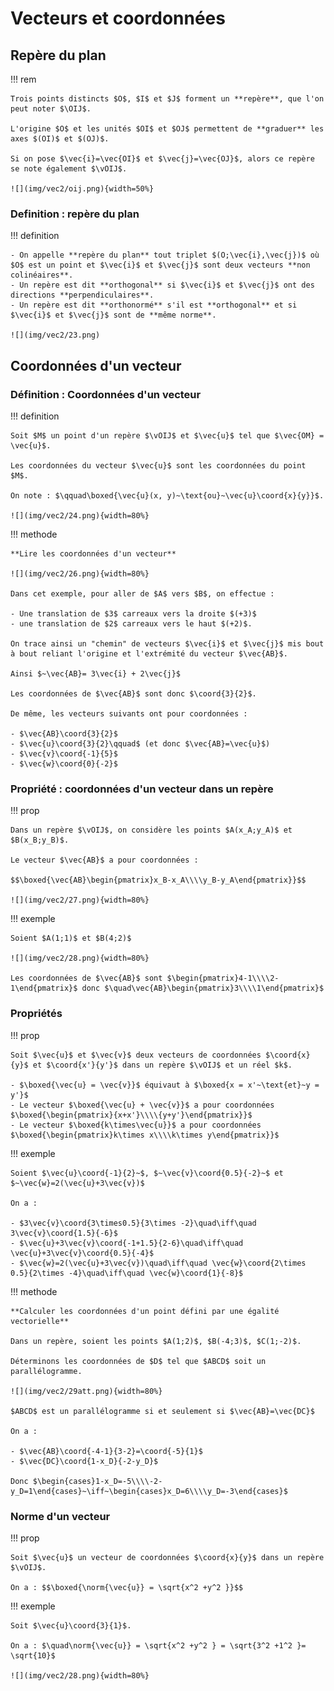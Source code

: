 # Vecteurs et coordonnées

## Repère du plan

!!! rem

    Trois points distincts $O$, $I$ et $J$ forment un **repère**, que l'on peut noter $\OIJ$.

    L'origine $O$ et les unités $OI$ et $OJ$ permettent de **graduer** les axes $(OI)$ et $(OJ)$.

    Si on pose $\vec{i}=\vec{OI}$ et $\vec{j}=\vec{OJ}$, alors ce repère se note également $\vOIJ$.

    ![](img/vec2/oij.png){width=50%}

### Definition : repère du plan

!!! definition

    - On appelle **repère du plan** tout triplet $(O;\vec{i},\vec{j})$ où $O$ est un point et $\vec{i}$ et $\vec{j}$ sont deux vecteurs **non colinéaires**.
    - Un repère est dit **orthogonal** si $\vec{i}$ et $\vec{j}$ ont des directions **perpendiculaires**.
    - Un repère est dit **orthonormé** s'il est **orthogonal** et si $\vec{i}$ et $\vec{j}$ sont de **même norme**.

    ![](img/vec2/23.png)

## Coordonnées d'un vecteur

### Définition : Coordonnées d'un vecteur

!!! definition

    Soit $M$ un point d'un repère $\vOIJ$ et $\vec{u}$ tel que $\vec{OM} = \vec{u}$.

    Les coordonnées du vecteur $\vec{u}$ sont les coordonnées du point $M$.

    On note : $\qquad\boxed{\vec{u}(x, y)~\text{ou}~\vec{u}\coord{x}{y}}$.

    ![](img/vec2/24.png){width=80%}

!!! methode

    **Lire les coordonnées d'un vecteur**

    ![](img/vec2/26.png){width=80%}

    Dans cet exemple, pour aller de $A$ vers $B$, on effectue :

    - Une translation de $3$ carreaux vers la droite $(+3)$
    - une translation de $2$ carreaux vers le haut $(+2)$.

    On trace ainsi un "chemin" de vecteurs $\vec{i}$ et $\vec{j}$ mis bout à bout reliant l'origine et l'extrémité du vecteur $\vec{AB}$.

    Ainsi $~\vec{AB}= 3\vec{i} + 2\vec{j}$

    Les coordonnées de $\vec{AB}$ sont donc $\coord{3}{2}$.

    De même, les vecteurs suivants ont pour coordonnées :

    - $\vec{AB}\coord{3}{2}$
    - $\vec{u}\coord{3}{2}\qquad$ (et donc $\vec{AB}=\vec{u}$)
    - $\vec{v}\coord{-1}{5}$
    - $\vec{w}\coord{0}{-2}$

### Propriété : coordonnées d'un vecteur dans un repère

!!! prop

    Dans un repère $\vOIJ$, on considère les points $A(x_A;y_A)$ et $B(x_B;y_B)$.

    Le vecteur $\vec{AB}$ a pour coordonnées :

    $$\boxed{\vec{AB}\begin{pmatrix}x_B-x_A\\\\y_B-y_A\end{pmatrix}}$$

    ![](img/vec2/27.png){width=80%}

!!! exemple

    Soient $A(1;1)$ et $B(4;2)$

    ![](img/vec2/28.png){width=80%}

    Les coordonnées de $\vec{AB}$ sont $\begin{pmatrix}4-1\\\\2-1\end{pmatrix}$ donc $\quad\vec{AB}\begin{pmatrix}3\\\\1\end{pmatrix}$

### Propriétés

!!! prop

    Soit $\vec{u}$ et $\vec{v}$ deux vecteurs de coordonnées $\coord{x}{y}$ et $\coord{x'}{y'}$ dans un repère $\vOIJ$ et un réel $k$.

    - $\boxed{\vec{u} = \vec{v}}$ équivaut à $\boxed{x = x'~\text{et}~y = y'}$
    - Le vecteur $\boxed{\vec{u} + \vec{v}}$ a pour coordonnées $\boxed{\begin{pmatrix}{x+x'}\\\\{y+y'}\end{pmatrix}}$
    - Le vecteur $\boxed{k\times\vec{u}}$ a pour coordonnées $\boxed{\begin{pmatrix}k\times x\\\\k\times y\end{pmatrix}}$

!!! exemple

    Soient $\vec{u}\coord{-1}{2}~$, $~\vec{v}\coord{0.5}{-2}~$ et $~\vec{w}=2(\vec{u}+3\vec{v})$

    On a :

    - $3\vec{v}\coord{3\times0.5}{3\times -2}\quad\iff\quad 3\vec{v}\coord{1.5}{-6}$
    - $\vec{u}+3\vec{v}\coord{-1+1.5}{2-6}\quad\iff\quad \vec{u}+3\vec{v}\coord{0.5}{-4}$
    - $\vec{w}=2(\vec{u}+3\vec{v})\quad\iff\quad \vec{w}\coord{2\times 0.5}{2\times -4}\quad\iff\quad \vec{w}\coord{1}{-8}$

!!! methode

    **Calculer les coordonnées d'un point défini par une égalité vectorielle**

    Dans un repère, soient les points $A(1;2)$, $B(-4;3)$, $C(1;-2)$.

    Déterminons les coordonnées de $D$ tel que $ABCD$ soit un parallélogramme.

    ![](img/vec2/29att.png){width=80%}

    $ABCD$ est un parallélogramme si et seulement si $\vec{AB}=\vec{DC}$

    On a :

    - $\vec{AB}\coord{-4-1}{3-2}=\coord{-5}{1}$
    - $\vec{DC}\coord{1-x_D}{-2-y_D}$

    Donc $\begin{cases}1-x_D=-5\\\\-2-y_D=1\end{cases}~\iff~\begin{cases}x_D=6\\\\y_D=-3\end{cases}$

### Norme d'un vecteur

!!! prop

    Soit $\vec{u}$ un vecteur de coordonnées $\coord{x}{y}$ dans un repère $\vOIJ$.

    On a : $$\boxed{\norm{\vec{u}} = \sqrt{x^2 +y^2 }}$$

!!! exemple

    Soit $\vec{u}\coord{3}{1}$.

    On a : $\quad\norm{\vec{u}} = \sqrt{x^2 +y^2 } = \sqrt{3^2 +1^2 }= \sqrt{10}$

    ![](img/vec2/28.png){width=80%}

